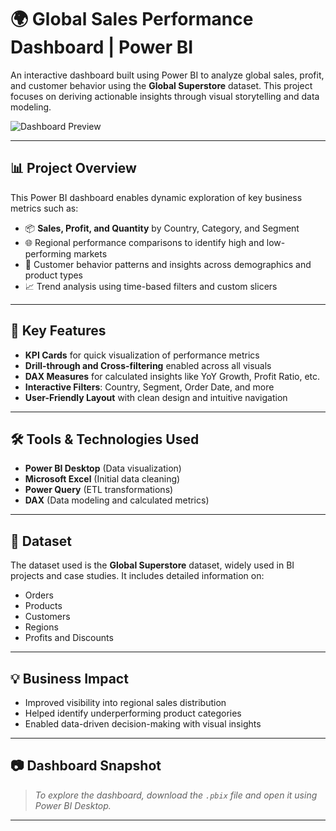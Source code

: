 # 🌍 Global Sales Performance Dashboard | Power BI

An interactive dashboard built using Power BI to analyze global sales, profit, and customer behavior using the **Global Superstore** dataset. This project focuses on deriving actionable insights through visual storytelling and data modeling.

![Dashboard Preview](dashboard_preview.png)

---

## 📊 Project Overview

This Power BI dashboard enables dynamic exploration of key business metrics such as:

- 📦 **Sales, Profit, and Quantity** by Country, Category, and Segment  
- 🌐 Regional performance comparisons to identify high and low-performing markets  
- 🧍 Customer behavior patterns and insights across demographics and product types  
- 📈 Trend analysis using time-based filters and custom slicers  

---

## 🚀 Key Features

- **KPI Cards** for quick visualization of performance metrics  
- **Drill-through and Cross-filtering** enabled across all visuals  
- **DAX Measures** for calculated insights like YoY Growth, Profit Ratio, etc.  
- **Interactive Filters**: Country, Segment, Order Date, and more  
- **User-Friendly Layout** with clean design and intuitive navigation  

---

## 🛠 Tools & Technologies Used

- **Power BI Desktop** (Data visualization)
- **Microsoft Excel** (Initial data cleaning)
- **Power Query** (ETL transformations)
- **DAX** (Data modeling and calculated metrics)

---

## 📂 Dataset

The dataset used is the **Global Superstore** dataset, widely used in BI projects and case studies. It includes detailed information on:

- Orders
- Products
- Customers
- Regions
- Profits and Discounts

---

## 💡 Business Impact

- Improved visibility into regional sales distribution  
- Helped identify underperforming product categories  
- Enabled data-driven decision-making with visual insights

---

## 📷 Dashboard Snapshot

> _To explore the dashboard, download the `.pbix` file and open it using Power BI Desktop._



---
